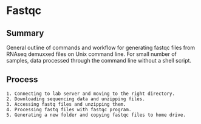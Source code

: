 # Fastqc
## Summary ##

General outline of commands and workflow for generating fastqc files from RNAseq demuxxed files on Unix command line. For small number of samples, data processed through the command line without a shell script.
## Process ##
    1. Connecting to lab server and moving to the right directory.
    2. Downloading sequencing data and unzipping files.
    3. Accessing fastq files and unzipping them. 
    4. Processing fastq files with fastqc program.
    5. Generating a new folder and copying fastqc files to home drive.
   
